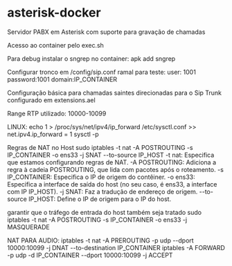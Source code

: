 # asterisk-docker
Servidor PABX em Asterisk com suporte para gravação de chamadas


Acesso ao container pelo exec.sh

Para debug instalar o sngrep no container:
apk add sngrep

Configurar tronco em /config/sip.conf
ramal para teste:
user: 1001
password:1001
domain:IP_CONTAINER

Configuração básica para chamadas saintes direcionadas para o Sip Trunk configurado em extensions.ael

Range RTP utilizado: 10000-10099

LINUX:
echo 1 > /proc/sys/net/ipv4/ip_forward
/etc/sysctl.conf >> net.ipv4.ip_forward = 1
sysctl -p

Regras de NAT no Host
sudo iptables -t nat -A POSTROUTING -s IP_CONTAINER -o ens33 -j SNAT --to-source IP_HOST
-t nat: Especifica que estamos configurando regras de NAT.
-A POSTROUTING: Adiciona a regra à cadeia POSTROUTING, que lida com pacotes após o roteamento.
-s IP_CONTAINER: Especifica o IP de origem do contêiner.
-o ens33: Especifica a interface de saída do host (no seu caso, é ens33, a interface com IP IP_HOST).
-j SNAT: Faz a tradução de endereço de origem.
--to-source IP_HOST: Define o IP de origem para o IP do host.

garantir que o tráfego de entrada do host também seja tratado
sudo iptables -t nat -A POSTROUTING -s IP_CONTAINER -o ens33 -j MASQUERADE


NAT PARA AUDIO:
iptables -t nat -A PREROUTING -p udp --dport 10000:10099 -j DNAT --to-destination IP_CONTAINER
iptables -A FORWARD -p udp -d IP_CONTAINER --dport 10000:10099 -j ACCEPT